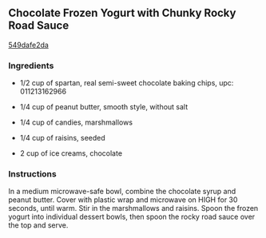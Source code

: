 ## Chocolate Frozen Yogurt with Chunky Rocky Road Sauce

[549dafe2da](http://www.foodnetwork.com/recipes/robin-miller/chocolate-frozen-yogurt-with-chunky-rocky-road-sauce-recipe.html)

### Ingredients

 - 1/2 cup of spartan, real semi-sweet chocolate baking chips, upc: 011213162966

 - 1/4 cup of peanut butter, smooth style, without salt

 - 1/4 cup of candies, marshmallows

 - 1/4 cup of raisins, seeded

 - 2 cup of ice creams, chocolate

### Instructions

In a medium microwave-safe bowl, combine the chocolate syrup and peanut butter. Cover with plastic wrap and microwave on HIGH for 30 seconds, until warm. Stir in the marshmallows and raisins. Spoon the frozen yogurt into individual dessert bowls, then spoon the rocky road sauce over the top and serve.